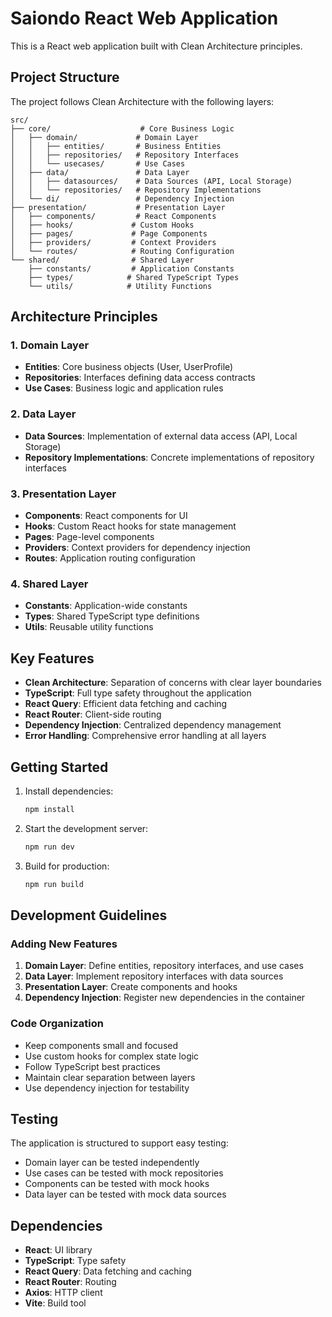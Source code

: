 # Saiondo React Web Application

This is a React web application built with Clean Architecture principles.

## Project Structure

The project follows Clean Architecture with the following layers:

```
src/
├── core/                    # Core Business Logic
│   ├── domain/             # Domain Layer
│   │   ├── entities/       # Business Entities
│   │   ├── repositories/   # Repository Interfaces
│   │   └── usecases/       # Use Cases
│   ├── data/               # Data Layer
│   │   ├── datasources/    # Data Sources (API, Local Storage)
│   │   └── repositories/   # Repository Implementations
│   └── di/                 # Dependency Injection
├── presentation/           # Presentation Layer
│   ├── components/         # React Components
│   ├── hooks/             # Custom Hooks
│   ├── pages/             # Page Components
│   ├── providers/         # Context Providers
│   └── routes/            # Routing Configuration
└── shared/                # Shared Layer
    ├── constants/         # Application Constants
    ├── types/            # Shared TypeScript Types
    └── utils/            # Utility Functions
```

## Architecture Principles

### 1. Domain Layer
- **Entities**: Core business objects (User, UserProfile)
- **Repositories**: Interfaces defining data access contracts
- **Use Cases**: Business logic and application rules

### 2. Data Layer
- **Data Sources**: Implementation of external data access (API, Local Storage)
- **Repository Implementations**: Concrete implementations of repository interfaces

### 3. Presentation Layer
- **Components**: React components for UI
- **Hooks**: Custom React hooks for state management
- **Pages**: Page-level components
- **Providers**: Context providers for dependency injection
- **Routes**: Application routing configuration

### 4. Shared Layer
- **Constants**: Application-wide constants
- **Types**: Shared TypeScript type definitions
- **Utils**: Reusable utility functions

## Key Features

- **Clean Architecture**: Separation of concerns with clear layer boundaries
- **TypeScript**: Full type safety throughout the application
- **React Query**: Efficient data fetching and caching
- **React Router**: Client-side routing
- **Dependency Injection**: Centralized dependency management
- **Error Handling**: Comprehensive error handling at all layers

## Getting Started

1. Install dependencies:
   ```bash
   npm install
   ```

2. Start the development server:
   ```bash
   npm run dev
   ```

3. Build for production:
   ```bash
   npm run build
   ```

## Development Guidelines

### Adding New Features

1. **Domain Layer**: Define entities, repository interfaces, and use cases
2. **Data Layer**: Implement repository interfaces with data sources
3. **Presentation Layer**: Create components and hooks
4. **Dependency Injection**: Register new dependencies in the container

### Code Organization

- Keep components small and focused
- Use custom hooks for complex state logic
- Follow TypeScript best practices
- Maintain clear separation between layers
- Use dependency injection for testability

## Testing

The application is structured to support easy testing:

- Domain layer can be tested independently
- Use cases can be tested with mock repositories
- Components can be tested with mock hooks
- Data layer can be tested with mock data sources

## Dependencies

- **React**: UI library
- **TypeScript**: Type safety
- **React Query**: Data fetching and caching
- **React Router**: Routing
- **Axios**: HTTP client
- **Vite**: Build tool
